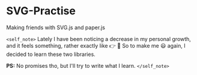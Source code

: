 # SVG-Practise
Making friends with SVG.js and paper.js 

`<self_note>` 
Lately I have been noticing a decrease in my personal growth, and it feels something, rather exactly like :point_right: :poop:
So to make me :smiley: again, I decided to learn these two libraries. 

**PS:** No promises tho, but I'll try to write what I learn. 
`</self_note>`
